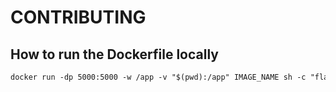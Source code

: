 # CONTRIBUTING

## How to run the Dockerfile locally
```markdown
docker run -dp 5000:5000 -w /app -v "$(pwd):/app" IMAGE_NAME sh -c "flask run"s
```